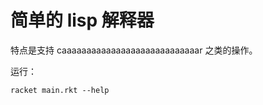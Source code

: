 # 简单的 lisp 解释器

特点是支持 caaaaaaaaaaaaaaaaaaaaaaaaaaaar 之类的操作。

运行：
```Racket
racket main.rkt --help
```
